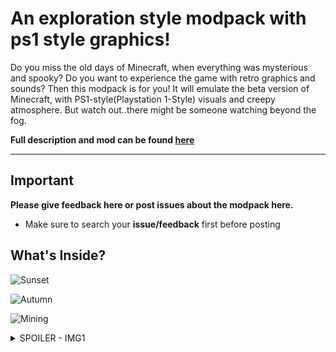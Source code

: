 # An exploration style modpack with ps1 style graphics!
Do you miss the old days of Minecraft, when everything was mysterious and spooky? Do you want to experience the game with retro graphics and sounds? Then this modpack is for you! It will emulate the beta version of Minecraft, with PS1-style(Playstation 1-Style) visuals and creepy atmosphere. But watch out..there might be someone watching beyond the fog.


**Full description and mod can be found [here](https://modrinth.com/modpack/mcps1)**
<hr>

## Important
**Please give feedback here or post issues about the modpack here.**
 - Make sure to search your **issue/feedback** first before posting


## What's Inside? 


![Sunset](https://cdn.modrinth.com/data/QQz3JzEd/images/96cf8485e6cf558aa7eb599b504ae7933ed39a53.png)

![Autumn](https://cdn.modrinth.com/data/QQz3JzEd/images/168848605343008fe930eaf58af83c735c7fd4b9.png)

![Mining](https://cdn.modrinth.com/data/QQz3JzEd/images/cabd875fd06a0f01e753ab03b4155c7f2f88e921.png)

<details>
<summary> SPOILER - IMG1 </summary>

Spoiler images can be seen [here](https://modrinth.com/modpack/mcps1)

</details>

